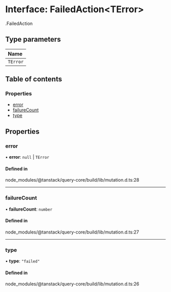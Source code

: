 # Interface: FailedAction<TError\>

[<internal>](../wiki/%3Cinternal%3E).FailedAction

## Type parameters

| Name |
| :------ |
| `TError` |

## Table of contents

### Properties

- [error](../wiki/%3Cinternal%3E.FailedAction#error-1)
- [failureCount](../wiki/%3Cinternal%3E.FailedAction#failurecount-1)
- [type](../wiki/%3Cinternal%3E.FailedAction#type-1)

## Properties

### error

• **error**: ``null`` \| `TError`

#### Defined in

node_modules/@tanstack/query-core/build/lib/mutation.d.ts:28

___

### failureCount

• **failureCount**: `number`

#### Defined in

node_modules/@tanstack/query-core/build/lib/mutation.d.ts:27

___

### type

• **type**: ``"failed"``

#### Defined in

node_modules/@tanstack/query-core/build/lib/mutation.d.ts:26
